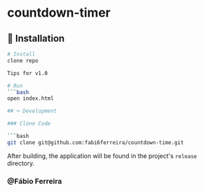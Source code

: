 # countdown-timer

## 💽 Installation

```bash
# Install
clone repo

Tips for v1.0

# Run
```bash
open index.html

## ⌨️ Development

### Clone Code

```bash
git clone git@github.com:fabi6ferreira/countdown-time.git
```

After building, the application will be found in the project's `release` directory.

### @Fábio Ferreira
